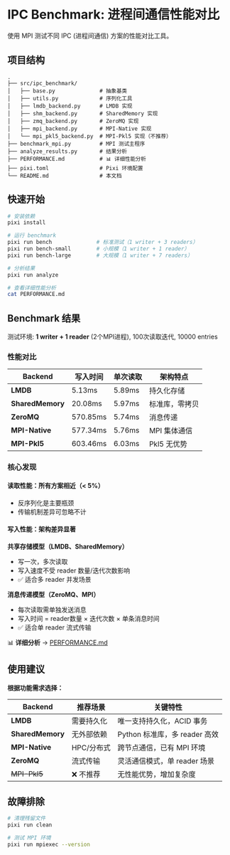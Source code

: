 # IPC Benchmark: 进程间通信性能对比

使用 MPI 测试不同 IPC (进程间通信) 方案的性能对比工具。


## 项目结构

```
.
├── src/ipc_benchmark/
│   ├── base.py              # 抽象基类
│   ├── utils.py             # 序列化工具
│   ├── lmdb_backend.py      # LMDB 实现
│   ├── shm_backend.py       # SharedMemory 实现
│   ├── zmq_backend.py       # ZeroMQ 实现
│   ├── mpi_backend.py       # MPI-Native 实现
│   └── mpi_pkl5_backend.py  # MPI-Pkl5 实现（不推荐）
├── benchmark_mpi.py         # MPI 测试主程序
├── analyze_results.py       # 结果分析
├── PERFORMANCE.md           # 📊 详细性能分析
├── pixi.toml                # Pixi 环境配置
└── README.md                # 本文档
```

## 快速开始

```bash
# 安装依赖
pixi install

# 运行 benchmark
pixi run bench              # 标准测试（1 writer + 3 readers）
pixi run bench-small        # 小规模（1 writer + 1 reader）
pixi run bench-large        # 大规模（1 writer + 7 readers）

# 分析结果
pixi run analyze

# 查看详细性能分析
cat PERFORMANCE.md
```

## Benchmark 结果

测试环境: **1 writer + 1 reader** (2个MPI进程), 100次读取迭代, 10000 entries

### 性能对比

| Backend | 写入时间 | 单次读取 | 架构特点 |
|---------|---------|---------|---------|
| **LMDB** | 5.13ms | 5.89ms | 持久化存储 |
| **SharedMemory** | 20.08ms | 5.97ms | 标准库，零拷贝 |
| **ZeroMQ** | 570.85ms | 5.74ms | 消息传递 |
| **MPI-Native** | 577.34ms | 5.76ms | MPI 集体通信 |
| **MPI-Pkl5** | 603.46ms | 6.03ms | Pkl5 无优势 |

### 核心发现

#### 读取性能：所有方案相近（< 5%）
- 反序列化是主要瓶颈
- 传输机制差异可忽略不计

#### 写入性能：架构差异显著

**共享存储模型（LMDB、SharedMemory）**
- 写一次，多次读取
- 写入速度不受 reader 数量/迭代次数影响
- ✅ 适合多 reader 并发场景

**消息传递模型（ZeroMQ、MPI）**
- 每次读取需单独发送消息
- 写入时间 = reader数量 × 迭代次数 × 单条消息时间
- ✅ 适合单 reader 流式传输

📊 **详细分析** → [PERFORMANCE.md](./PERFORMANCE.md)

## 使用建议

**根据功能需求选择：**

| Backend | 推荐场景 | 关键特性 |
|---------|---------|---------|
| **LMDB** | 需要持久化 | 唯一支持持久化，ACID 事务 |
| **SharedMemory** | 无外部依赖 | Python 标准库，多 reader 高效 |
| **MPI-Native** | HPC/分布式 | 跨节点通信，已有 MPI 环境 |
| **ZeroMQ** | 流式传输 | 灵活通信模式，单 reader 场景 |
| ~~MPI-Pkl5~~ | ❌ 不推荐 | 无性能优势，增加复杂度 |

## 故障排除

```bash
# 清理残留文件
pixi run clean

# 测试 MPI 环境
pixi run mpiexec --version
```
